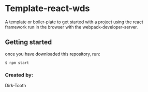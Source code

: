 # Template-react-wds
A template or boiler-plate to get started with a project using the react framework run in the browser with the webpack-developer-server.

## Getting started
once you have downloaded this repository, run:
```
$ npm start
```

### Created by:
Dirk-Tooth
